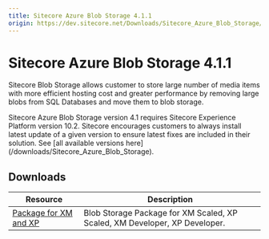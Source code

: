 ```yaml
---
title: Sitecore Azure Blob Storage 4.1.1
origin: https://dev.sitecore.net/Downloads/Sitecore_Azure_Blob_Storage/1x/Sitecore_Azure_Blob_Storage_411
---
```


# Sitecore Azure Blob Storage 4.1.1

Sitecore Blob Storage allows customer to store large number of media items with more efficient hosting cost and greater performance by removing large blobs from SQL Databases and move them to blob storage.

  <Alert variant='warning' mb={4}>
    <AlertIcon />
    Sitecore Azure Blob Storage version 4.1 requires Sitecore Experience Platform version 10.2.
  </Alert>
  
  <Alert variant='warning' mb={4}>
    <AlertIcon />
    Sitecore encourages customers to always install latest update of a given version to ensure latest fixes are included in their solution. See [all available versions here](/downloads/Sitecore_Azure_Blob_Storage).
  </Alert>
  

## Downloads

 | Resource | Description |
 | --- | --- |
 | [Package for XM and XP](https://sitecoredev.azureedge.net/~/media/D4C047BB3D654E4599781CFAD9132E9A.ashx?date=20211209T093018) | Blob Storage Package for XM Scaled, XP Scaled, XM Developer, XP Developer. |